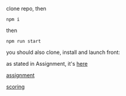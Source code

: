 clone repo, then

```
npm i
```
then

```
npm run start
```
you should also clone, install and launch front:

as stated in Assignment, it's [here](https://github.com/rolling-scopes-school/remote-control)

[assignment](https://github.com/AlreadyBored/nodejs-assignments/blob/main/assignments/remote-control/assignment.md)

[scoring](https://github.com/AlreadyBored/nodejs-assignments/blob/main/assignments/remote-control/score.md)